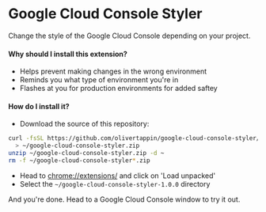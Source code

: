 # Google Cloud Console Styler

Change the style of the Google Cloud Console depending on your project.

#### Why should I install this extension?

- Helps prevent making changes in the wrong environment
- Reminds you what type of environment you're in
- Flashes at you for production environments for added saftey

#### How do I install it?

- Download the source of this repository:

```bash
curl -fsSL https://github.com/olivertappin/google-cloud-console-styler/archive/1.0.0.zip \
  > ~/google-cloud-console-styler.zip
unzip ~/google-cloud-console-styler.zip -d ~
rm -f ~/google-cloud-console-styler*.zip
```

- Head to [chrome://extensions/](chrome://extensions/) and click on 'Load unpacked'
- Select the `~/google-cloud-console-styler-1.0.0` directory

And you're done. Head to a Google Cloud Console window to try it out.
